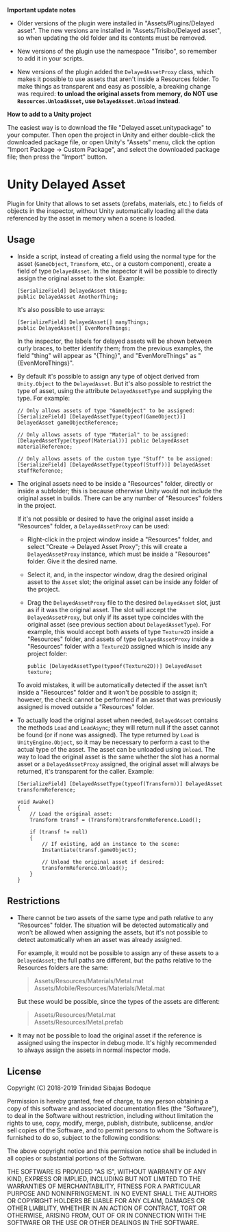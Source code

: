 **Important update notes**

*   Older versions of the plugin were installed in "Assets/Plugins/Delayed asset". The new versions are installed in "Assets/Trisibo/Delayed asset", so when updating the old folder and its contents must be removed.

*   New versions of the plugin use the namespace "Trisibo", so remember to add it in your scripts.

*   New versions of the plugin added the `DelayedAssetProxy` class, which makes it possible to use assets that aren't inside a Resources folder. To make things as transparent and easy as possible, a breaking change was required: **to unload the original assets from memory, do NOT use `Resources.UnloadAsset`, use `DelayedAsset.Unload` instead**.



**How to add to a Unity project**

The easiest way is to download the file "Delayed asset.unitypackage" to your computer. Then open the project in Unity and either double-click the downloaded package file, or open Unity's "Assets" menu, click the option "Import Package -> Custom Package", and select the downloaded package file; then press the "Import" button.



Unity Delayed Asset
===================

Plugin for Unity that allows to set assets (prefabs, materials, etc.) to fields of objects in the inspector, without Unity automatically loading all the data referenced by the asset in memory when a scene is loaded.


Usage
-----

*   Inside a script, instead of creating a field using the normal type for the asset (`GameObject`, `Transform`, etc., or a custom component), create a field of type `DelayedAsset`. In the inspector it will be possible to directly assign the original asset to the slot. Example:

        [SerializeField] DelayedAsset thing;
        public DelayedAsset AnotherThing;

    It's also possible to use arrays:

        [SerializeField] DelayedAsset[] manyThings;
        public DelayedAsset[] EvenMoreThings;

    In the inspector, the labels for delayed assets will be shown between curly braces, to better identify them; from the previous examples, the field "thing" will appear as "{Thing}", and "EvenMoreThings" as "{EvenMoreThings}".




*   By default it's possible to assign any type of object derived from `Unity.Object` to the `DelayedAsset`. But it's also possible to restrict the type of asset, using the attribute `DelayedAssetType` and supplying the type. For example:

        // Only allows assets of type "GameObject" to be assigned:
        [SerializeField] [DelayedAssetType(typeof(GameObject))] DelayedAsset gameObjectReference;

        // Only allows assets of type "Material" to be assigned:
        [DelayedAssetType(typeof(Material))] public DelayedAsset materialReference;

        // Only allows assets of the custom type "Stuff" to be assigned:
        [SerializeField] [DelayedAssetType(typeof(Stuff))] DelayedAsset stuffReference;




*   The original assets need to be inside a "Resources" folder, directly or inside a subfolder; this is because otherwise Unity would not include the original asset in builds. There can be any number of "Resources" folders in the project.

    If it's not possible or desired to have the original asset inside a "Resources" folder, a `DelayedAssetProxy` can be used:

    *   Right-click in the project window inside a "Resources" folder, and select "Create -> Delayed Asset Proxy"; this will create a `DelayedAssetProxy` instance, which must be inside a "Resources" folder. Give it the desired name.
    *   Select it, and, in the inspector window, drag the desired original asset to the `Asset` slot; the original asset can be inside any folder of the project.
    *   Drag the `DelayedAssetProxy` file to the desired `DelayedAsset` slot, just as if it was the original asset. The slot will accept the `DelayedAssetProxy`, but only if its asset type coincides with the original asset (see previous section about `DelayedAssetType`). For example, this would accept both assets of type `Texture2D` inside a "Resources" folder, and assets of type `DelayedAssetProxy` inside a "Resources" folder with a `Texture2D` assigned which is inside any project folder:

            public [DelayedAssetType(typeof(Texture2D))] DelayedAsset texture;
    
    To avoid mistakes, it will be automatically detected if the asset isn't inside a "Resources" folder and it won't be possible to assign it; however, the check cannot be performed if an asset that was previously assigned is moved outside a "Resources" folder.




*   To actually load the original asset when needed, `DelayedAsset` contains the methods `Load` and `LoadAsync`; they will return null if the asset cannot be found (or if none was assigned). The type returned by `Load` is `UnityEngine.Object`, so it may be necessary to perform a cast to the actual type of the asset. The asset can be unloaded using `Unload`. The way to load the original asset is the same whether the slot has a normal asset or a `DelayedAssetProxy` assigned, the original asset will always be returned, it's transparent for the caller. Example:

        [SerializeField] [DelayedAssetType(typeof(Transform))] DelayedAsset transformReference;

        void Awake()
        {
            // Load the original asset:
            Transform transf = (Transform)transformReference.Load();

            if (transf != null)
            {
                // If existing, add an instance to the scene:
                Instantiate(transf.gameObject);
            
                // Unload the original asset if desired:
                transformReference.Unload();
            }
        }




Restrictions
------------

*   There cannot be two assets of the same type and path relative to any "Resources" folder. The situation will be detected automatically and won't be allowed when assigning the assets, but it's not possible to detect automatically when an asset was already assigned.

    For example, it would not be possible to assign any of these assets to a `DelayedAsset`; the full paths are different, but the paths relative to the Resources folders are the same:

    >Assets/Resources/Materials/Metal.mat  
    >Assets/Mobile/Resources/Materials/Metal.mat

    But these would be possible, since the types of the assets are different:
    
    >Assets/Resources/Metal.mat  
    >Assets/Resources/Metal.prefab




*   It may not be possible to load the original asset if the reference is assigned using the inspector in debug mode. It's highly recommended to always assign the assets in normal inspector mode.




License
-------

Copyright (C) 2018-2019 Trinidad Sibajas Bodoque

Permission is hereby granted, free of charge, to any person obtaining a copy of this software and associated documentation files (the "Software"), to deal in the Software without restriction, including without limitation the rights to use, copy, modify, merge, publish, distribute, sublicense, and/or sell copies of the Software, and to permit persons to whom the Software is furnished to do so, subject to the following conditions:

The above copyright notice and this permission notice shall be included in all copies or substantial portions of the Software.

THE SOFTWARE IS PROVIDED "AS IS", WITHOUT WARRANTY OF ANY KIND, EXPRESS OR IMPLIED, INCLUDING BUT NOT LIMITED TO THE WARRANTIES OF MERCHANTABILITY, FITNESS FOR A PARTICULAR PURPOSE AND NONINFRINGEMENT. IN NO EVENT SHALL THE AUTHORS OR COPYRIGHT HOLDERS BE LIABLE FOR ANY CLAIM, DAMAGES OR OTHER LIABILITY, WHETHER IN AN ACTION OF CONTRACT, TORT OR OTHERWISE, ARISING FROM, OUT OF OR IN CONNECTION WITH THE SOFTWARE OR THE USE OR OTHER DEALINGS IN THE SOFTWARE.
